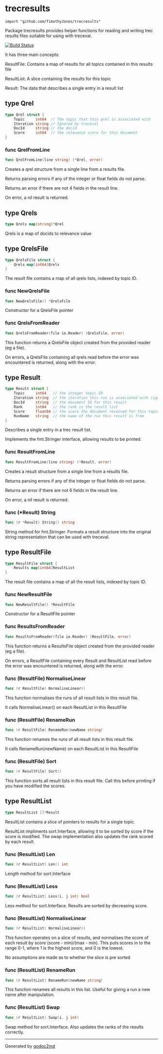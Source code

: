 
# trecresults
    import "github.com/TimothyJones/trecresults"

Package trecresults provides helper functions for reading and writing trec results files
suitable for using with treceval.

[![Build Status](https://travis-ci.org/TimothyJones/trecresults.svg?branch=master)](https://travis-ci.org/TimothyJones/trecresults)


It has three main concepts:

ResultFile: Contains a map of results for all topics contained in this results file

ResultList: A slice containing the results for this topic

Result: The data that describes a single entry in a result list







## type Qrel
``` go
type Qrel struct {
    Topic     int64  // The topic that this qrel is associated with
    Iteration string // Ignored by treceval
    DocId     string // the docid
    Score     int64  // the relevance score for this document
}
```








### func QrelFromLine
``` go
func QrelFromLine(line string) (*Qrel, error)
```
Creates a qrel structure from a single line from a results file.

Returns parsing errors if any of the integer or float fields do not parse.

Returns an error if there are not 4 fields in the result line.

On error, a nil result is returned.




## type Qrels
``` go
type Qrels map[string]*Qrel
```
Qrels is a map of docids to relevance value











## type QrelsFile
``` go
type QrelsFile struct {
    Qrels map[int64]Qrels
}
```
The result file contains a map of all qrels lists, indexed by topic ID.









### func NewQrelsFile
``` go
func NewQrelsFile() *QrelsFile
```
Constructor for a QrelsFile pointer


### func QrelsFromReader
``` go
func QrelsFromReader(file io.Reader) (QrelsFile, error)
```
This function returns a QrelsFile object created from the
provided reader (eg a file).

On errors, a QrelsFile containing all qrels read before the error was encountered is
returned, along with the error.




## type Result
``` go
type Result struct {
    Topic     int64   // the integer topic ID
    Iteration string  // the iteration this run is associated with (ignored by treceval)
    DocId     string  // the document ID for this result
    Rank      int64   // the rank in the result list
    Score     float64 // the score the document received for this topic
    RunName   string  // the name of the run this result is from
}
```
Describes a single entry in a trec result list.

Implements the fmt.Stringer interface, allowing results to be printed.









### func ResultFromLine
``` go
func ResultFromLine(line string) (*Result, error)
```
Creates a result structure from a single line from a results file.

Returns parsing errors if any of the integer or float fields do not parse.

Returns an error if there are not 6 fields in the result line.

On error, a nil result is returned.




### func (\*Result) String
``` go
func (r *Result) String() string
```
String method for fmt.Stringer. Formats a result structure into the original string representation that can be used with treceval.



## type ResultFile
``` go
type ResultFile struct {
    Results map[int64]ResultList
}
```
The result file contains a map of all the result lists, indexed by topic ID.









### func NewResultFile
``` go
func NewResultFile() *ResultFile
```
Constructor for a ResultFile pointer


### func ResultsFromReader
``` go
func ResultsFromReader(file io.Reader) (ResultFile, error)
```
This function returns a ResultsFile object created from the
provided reader (eg a file).

On errors, a ResultFile containing every Result and ResultList read before the error was encountered is
returned, along with the error.




### func (ResultFile) NormaliseLinear
``` go
func (r ResultFile) NormaliseLinear()
```
This function normalises the runs of all result lists in this result file.

It calls NormaliseLinear() on each ResultList in this ResultFile



### func (ResultFile) RenameRun
``` go
func (r ResultFile) RenameRun(newName string)
```
This function renames the runs of all result lists in this result file.

It calls RenameRun(newName) on each ResultList in this ResultFile



### func (ResultFile) Sort
``` go
func (r ResultFile) Sort()
```
This function sorts all result lists in this result file. Call this before printing if you
have modified the scores.



## type ResultList
``` go
type ResultList []*Result
```
ResultList contains a slice of pointers to results for a single topic.

ResultList impliments sort.Interface, allowing it to be sorted by score
if the score is modified. The swap implementation also updates the rank scored
by each result.











### func (ResultList) Len
``` go
func (r ResultList) Len() int
```
Length method for sort.Interface



### func (ResultList) Less
``` go
func (r ResultList) Less(i, j int) bool
```
Less method for sort.Interface. Results are sorted by decreasing score.



### func (ResultList) NormaliseLinear
``` go
func (r ResultList) NormaliseLinear()
```
This function operates on a slice of results, and normalises the score
of each result by score (score - min)/(max - min). This puts scores
in to the range 0-1, where 1 is the highest score, and 0 is the lowest.

No assumptions are made as to whether the slice is pre sorted



### func (ResultList) RenameRun
``` go
func (r ResultList) RenameRun(newName string)
```
This function renames all results in this list. Useful for giving a run a new name
after manipulation.



### func (ResultList) Swap
``` go
func (r ResultList) Swap(i, j int)
```
Swap method for sort.Interface. Also updates the ranks of the results correctly.









- - -
Generated by [godoc2md](http://godoc.org/github.com/davecheney/godoc2md)
